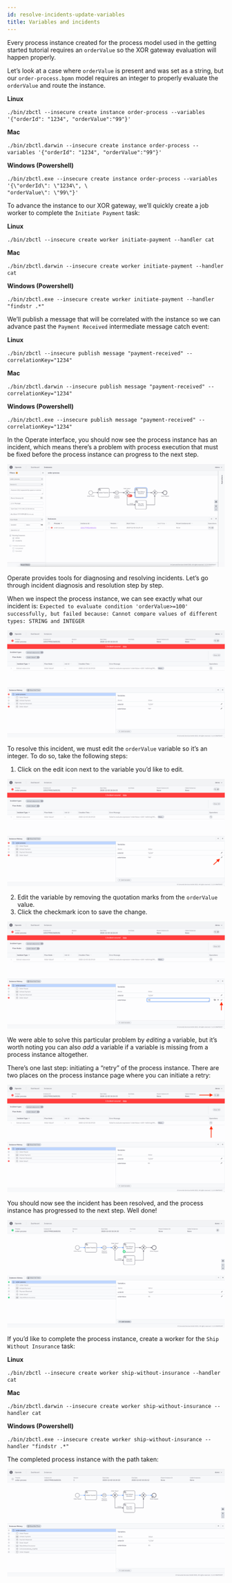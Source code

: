 ```yaml
---
id: resolve-incidents-update-variables
title: Variables and incidents
---
```


Every process instance created for the process model used in the getting started tutorial requires an `orderValue` so the XOR gateway evaluation will happen properly.

Let’s look at a case where `orderValue` is present and was set as a string, but our `order-process.bpmn` model requires an integer to properly evaluate the `orderValue` and route the instance.

**Linux**

```
./bin/zbctl --insecure create instance order-process --variables '{"orderId": "1234", "orderValue":"99"}'
```

**Mac**

```
./bin/zbctl.darwin --insecure create instance order-process --variables '{"orderId": "1234", "orderValue":"99"}'
```

**Windows (Powershell)**

```
./bin/zbctl.exe --insecure create instance order-process --variables '{\"orderId\": \"1234\", \
"orderValue\": \"99\"}'
```

To advance the instance to our XOR gateway, we’ll quickly create a job worker to complete the `Initiate Payment` task:

**Linux**

```
./bin/zbctl --insecure create worker initiate-payment --handler cat
```

**Mac**

```
./bin/zbctl.darwin --insecure create worker initiate-payment --handler cat
```

**Windows (Powershell)**

```
./bin/zbctl.exe --insecure create worker initiate-payment --handler "findstr .*"
```

We’ll publish a message that will be correlated with the instance so we can advance past the `Payment Received` intermediate message catch event:

**Linux**

```
./bin/zbctl --insecure publish message "payment-received" --correlationKey="1234"
```

**Mac**

```
./bin/zbctl.darwin --insecure publish message "payment-received" --correlationKey="1234"
```

**Windows (Powershell)**

```
./bin/zbctl.exe --insecure publish message "payment-received" --correlationKey="1234"
```

In the Operate interface, you should now see the process instance has an <!-- FIXME: [“Incident”](/reference/incidents.html) --> incident, which means there’s a problem with process execution that must be fixed before the process instance can progress to the next step.

![operate-incident-process-view](./img/operate-process-view-incident_light.png)

Operate provides tools for diagnosing and resolving incidents. Let’s go through incident diagnosis and resolution step by step.

When we inspect the process instance, we can see exactly what our incident is: `Expected to evaluate condition 'orderValue>=100' successfully, but failed because: Cannot compare values of different types: STRING and INTEGER`

![operate-incident-instance-view](./img/operate-view-instance-incident_light.png)

To resolve this incident, we must edit the `orderValue` variable so it’s an integer. To do so, take the following steps:

1. Click on the edit icon next to the variable you’d like to edit.

![operate-incident-edit-variable](./img/operate-view-instance-edit-icon_light.png)

2. Edit the variable by removing the quotation marks from the `orderValue` value.
3. Click the checkmark icon to save the change.

![operate-incident-save-variable](./img/operate-view-instance-save-variable-icon_light.png)

We were able to solve this particular problem by _editing_ a variable, but it’s worth noting you can also _add_ a variable if a variable is missing from a process instance altogether.

There’s one last step: initiating a “retry” of the process instance. There are two places on the process instance page where you can initiate a retry:

![operate-retry-instance](./img/operate-process-retry-incident_light.png)

You should now see the incident has been resolved, and the process instance has progressed to the next step. Well done!

![operate-incident-resolved-instance-view](./img/operate-incident-resolved_light.png)

If you’d like to complete the process instance, create a worker for the `Ship Without Insurance` task:

**Linux**

```
./bin/zbctl --insecure create worker ship-without-insurance --handler cat
```

**Mac**

```
./bin/zbctl.darwin --insecure create worker ship-without-insurance --handler cat
```

**Windows (Powershell)**

```
./bin/zbctl.exe --insecure create worker ship-without-insurance --handler "findstr .*"
```

The completed process instance with the path taken:

![operate-incident-resolved-path-view](./img/operate-incident-resolved-path_light.png)
